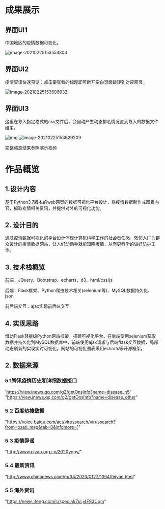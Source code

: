 # 成果展示

## 界面UI1

中国地区的疫情数据可视化。

![image-20210225153553303](https://gitee.com/DengSchoo374/img/raw/master/images/image-20210225153553303.png) 

## 界面UI2

疫情资讯快速预览：点击要查看的标题即可新开空白页面跳转到对应网页。

![image-20210225153606032](https://gitee.com/DengSchoo374/img/raw/master/images/image-20210225153606032.png)

## 界面UI3

这里在导入指定格式的csv文件后，会自动产生动态排名情况直到导入的数据文件结束。

![img](https://gitee.com/DengSchoo374/img/raw/master/images/image-20210225153623191.png) ![image-20210225153629209](https://gitee.com/DengSchoo374/img/raw/master/images/image-20210225153629209.png)

完整动态结果参照演示视频



# 作品概览

## 1.设计内容

基于Python3.7版本的web网页的数据可视化平台设计，将疫情数据制作成图表内容，抓取疫情相关资讯，并提供对外的可视化功能。

## **2.** 设计目的

通过疫情数据可视化的平台设计体现计算机科学工作的社会责任感，效仿大厂为群众设计的疫情数据网站，让人们动动手就能知晓疫情，从而更科学的做好防护工作。

## **3.** 技术栈概览

前端：JQuery、Bootstrap、echarts、d3、html/css/js

后端：Flask框架、Python爬虫技术相关(selenium等)、MySQL数据持久化、json

前后端交互：ajax实现前后端交互

## **4.** 实现思路

借助Flask轻量级Python网站框架，搭建可视化平台，在后端使用selenium获取数据并持久化到MySQL数据库中，前端使用ajax请求与后端flask交互数据，局部动态刷新的实现实时可视化，网站的可视化图表采用echarts等开源框架。

## **2.** 数据来源

### 5.1腾讯疫情历史和详细数据接口

 'https://view.inews.qq.com/g2/getOnsInfo?name=disease_h5'
 "https://view.inews.qq.com/g2/getOnsInfo?name=disease_other"

### 5.2 百度热搜数据

"https://voice.baidu.com/act/virussearch/virussearch?from=osari_map&tab=0&infomore=1"

### 5.3 疫情辟谣

"http://www.piyao.org.cn/2020yqpy/"

### 5.4 最新资讯

"http://www.chinanews.com/m/34/2020/0127/1364/feiyan.html"

### 5.5 海外资讯

"https://news.ifeng.com/c/special/7uLj4F83Cqm"

